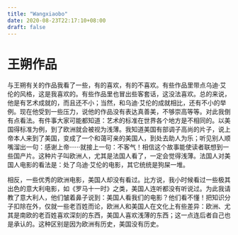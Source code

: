 ```yaml
---
title: "Wangxiaobo"
date: 2020-08-23T22:17:10+08:00
draft: false
---
```


# 王朔作品

与王朔有关的作品我看了一些，有的喜欢，有的不喜欢。有些作品里带点乌迪·艾伦的风格，这是我喜欢的。有些作品里也冒出些客套话，这没法喜欢。总的来说，他是有艺术成就的，而且还不小；当然，和乌迪·艾伦的成就相比，还有不小的举例。现在他受到一些压力，说他的作品没有表达真善美，不够崇高等等。对此我倒有点看法。有件事大家可能都知道：艺术的标准在世界各个地方是不相同的。以美国得标准为例，到了欧洲就会被视为浅薄。我知道美国有部调子高尚的片子，说上帝本人来到了美国，变成了一个和蔼可亲的美国人，到处去助人为乐；听见别人顺嘴溜出一句：感谢上帝······就接上一句：不客气！相信这个故事能使读者联想到一些国产片。这种片子叫欧洲人，尤其是法国人看了，一定会觉得浅薄。法国人对美国人电影的看法是：处了乌迪·艾伦的电影，其它统统是狗屎一堆。

相反，一些优秀的欧洲电影，美国人却没有看过。比方说，我小时候看过一些极其出色的意大利电影，如《罗马十一时》之类，美国人连听都没有听说过。为此我请教了意大利人，他们皱着鼻子说到：美国人看我们的电影？他们看不懂！把知识分子扣除在外，仅就一些老百姓而论，欧洲人和美国人在文化上有些差异：欧洲、尤其是南欧的老百姓喜欢深刻的东西，美国人喜欢浅薄的东西；这一点连后者自己也是承认的。这种区别是因为欧洲有历史，美国没有历史。